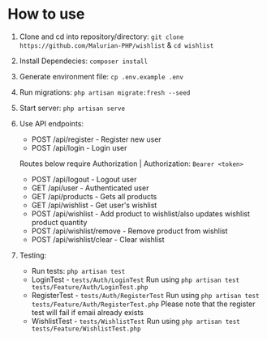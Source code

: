 
# How to use
1. Clone and cd into repository/directory: `git clone https://github.com/Malurian-PHP/wishlist` & `cd wishlist`
2. Install Dependecies: `composer install`
3. Generate environment file: `cp .env.example .env`
4. Run migrations: `php artisan migrate:fresh --seed`
5. Start server: `php artisan serve`
6. Use API endpoints:
   - POST /api/register - Register new user
   - POST /api/login - Login user

   Routes below require Authorization | Authorization: `Bearer <token>`
   - POST /api/logout - Logout user
   - GET /api/user - Authenticated user
   - GET /api/products - Gets all products
   - GET /api/wishlist - Get user's wishlist
   - POST /api/wishlist - Add product to wishlist/also updates wishlist product quantity
   - POST /api/wishlist/remove - Remove product from wishlist
   - POST /api/wishlist/clear - Clear wishlist
7. Testing:
    - Run tests: `php artisan test`
    - LoginTest - `tests/Auth/LoginTest` Run using `php artisan test tests/Feature/Auth/LoginTest.php`
    - RegisterTest - `tests/Auth/RegisterTest` Run using `php artisan test tests/Feature/Auth/RegisterTest.php`
        Please note that the register test will fail if emaii already exists
    - WishlistTest - `tests/WishlistTest` Run using `php artisan test tests/Feature/WishlistTest.php`
